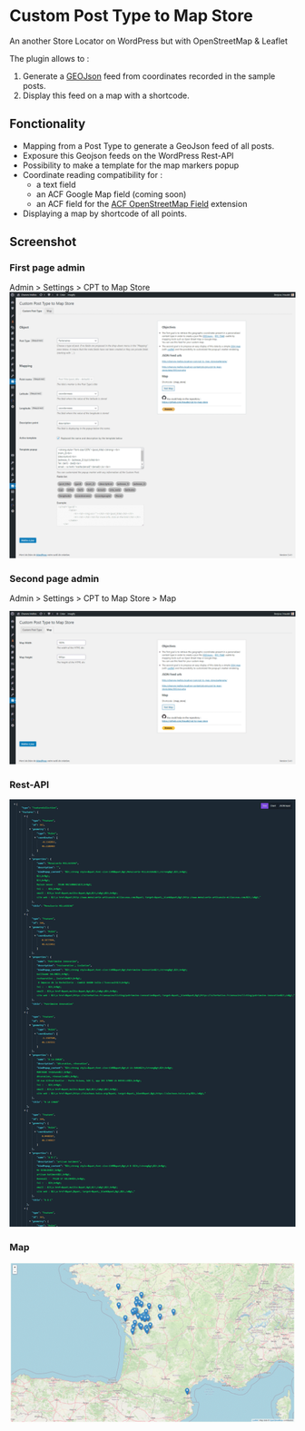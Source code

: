 # Custom Post Type to Map Store
An another Store Locator on WordPress but with OpenStreetMap &amp; Leaflet

The plugin allows to :

1. Generate a [GEOJson](https://en.wikipedia.org/wiki/GeoJSON) feed from coordinates recorded in the sample posts.
2. Display this feed on a map with a shortcode.

## Fonctionality

- Mapping from a Post Type to generate a GeoJson feed of all posts.
- Exposure this Geojson feeds on the WordPress Rest-API
- Possibility to make a template for the map markers popup
- Coordinate reading compatibility for :
    - a text field
    - an ACF Google Map field (coming soon)
    - an ACF field for the [ACF OpenStreetMap Field](https://wordpress.org/plugins/acf-openstreetmap-field/) extension
- Displaying a map by shortcode of all points.

## Screenshot

### First page admin
Admin > Settings > CPT to Map Store
![Screenshot admin 1](https://raw.githubusercontent.com/lriaudel/cpt-to-map-store/master/.wordpress.org/screenshot-1.png "Screeshot admin 1")

### Second page admin

Admin > Settings > CPT to Map Store > Map

![Screenshot admin 2](https://raw.githubusercontent.com/lriaudel/cpt-to-map-store/master/.wordpress.org/screenshot-2.png "Screeshot admin 2")

### Rest-API
![GeoJson](https://raw.githubusercontent.com/lriaudel/cpt-to-map-store/master/.wordpress.org/screenshot-3.png "GeoJson")

### Map
![Map](https://raw.githubusercontent.com/lriaudel/cpt-to-map-store/master/.wordpress.org/screenshot-4.png "Map")